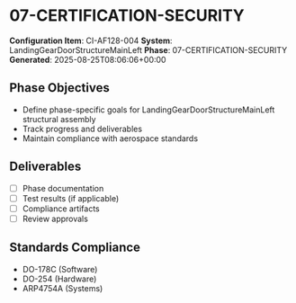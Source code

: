 # 07-CERTIFICATION-SECURITY

**Configuration Item**: CI-AF128-004
**System**: LandingGearDoorStructureMainLeft
**Phase**: 07-CERTIFICATION-SECURITY
**Generated**: 2025-08-25T08:06:06+00:00

## Phase Objectives
- Define phase-specific goals for LandingGearDoorStructureMainLeft structural assembly
- Track progress and deliverables
- Maintain compliance with aerospace standards

## Deliverables
- [ ] Phase documentation
- [ ] Test results (if applicable)
- [ ] Compliance artifacts
- [ ] Review approvals

## Standards Compliance
- DO-178C (Software)
- DO-254 (Hardware)
- ARP4754A (Systems)

